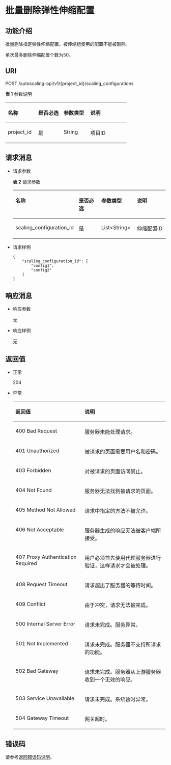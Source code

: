 # 批量删除弹性伸缩配置<a name="ZH-CN_TOPIC_0043063049"></a>

## 功能介绍<a name="section5380904"></a>

批量删除指定弹性伸缩配置。被伸缩组使用的配置不能被删除。

单次最多删除伸缩配置个数为50。

## URI<a name="section48428136"></a>

POST /autoscaling-api/v1/\{project\_id\}/scaling\_configurations

**表 1**  参数说明

<a name="table14499957"></a>
<table><thead align="left"><tr id="row65119131"><th class="cellrowborder" valign="top" width="25%" id="mcps1.2.5.1.1"><p id="p40158284"><a name="p40158284"></a><a name="p40158284"></a>名称</p>
</th>
<th class="cellrowborder" valign="top" width="21%" id="mcps1.2.5.1.2"><p id="p31595610"><a name="p31595610"></a><a name="p31595610"></a>是否必选</p>
</th>
<th class="cellrowborder" valign="top" width="22%" id="mcps1.2.5.1.3"><p id="p9107628"><a name="p9107628"></a><a name="p9107628"></a>参数类型</p>
</th>
<th class="cellrowborder" valign="top" width="32%" id="mcps1.2.5.1.4"><p id="p66629291"><a name="p66629291"></a><a name="p66629291"></a>说明</p>
</th>
</tr>
</thead>
<tbody><tr id="row28263486"><td class="cellrowborder" valign="top" width="25%" headers="mcps1.2.5.1.1 "><p id="p7641038"><a name="p7641038"></a><a name="p7641038"></a>project_id</p>
</td>
<td class="cellrowborder" valign="top" width="21%" headers="mcps1.2.5.1.2 "><p id="p14944322"><a name="p14944322"></a><a name="p14944322"></a>是</p>
</td>
<td class="cellrowborder" valign="top" width="22%" headers="mcps1.2.5.1.3 "><p id="p2530563"><a name="p2530563"></a><a name="p2530563"></a>String</p>
</td>
<td class="cellrowborder" valign="top" width="32%" headers="mcps1.2.5.1.4 "><p id="p36520930"><a name="p36520930"></a><a name="p36520930"></a>项目ID</p>
</td>
</tr>
</tbody>
</table>

## 请求消息<a name="section33200047"></a>

-   请求参数

    **表 2**  请求参数

    <a name="table54000720102956"></a>
    <table><thead align="left"><tr id="row8512449102956"><th class="cellrowborder" valign="top" width="24%" id="mcps1.2.5.1.1"><p id="p18419793102956"><a name="p18419793102956"></a><a name="p18419793102956"></a>名称</p>
    </th>
    <th class="cellrowborder" valign="top" width="21%" id="mcps1.2.5.1.2"><p id="p15608282102956"><a name="p15608282102956"></a><a name="p15608282102956"></a>是否必选</p>
    </th>
    <th class="cellrowborder" valign="top" width="24%" id="mcps1.2.5.1.3"><p id="p56311299102956"><a name="p56311299102956"></a><a name="p56311299102956"></a>参数类型</p>
    </th>
    <th class="cellrowborder" valign="top" width="31%" id="mcps1.2.5.1.4"><p id="p64921332102956"><a name="p64921332102956"></a><a name="p64921332102956"></a>说明</p>
    </th>
    </tr>
    </thead>
    <tbody><tr id="row24136534102956"><td class="cellrowborder" valign="top" width="24%" headers="mcps1.2.5.1.1 "><p id="p8902224102956"><a name="p8902224102956"></a><a name="p8902224102956"></a>scaling_configuration_id</p>
    </td>
    <td class="cellrowborder" valign="top" width="21%" headers="mcps1.2.5.1.2 "><p id="p49991563102956"><a name="p49991563102956"></a><a name="p49991563102956"></a>是</p>
    </td>
    <td class="cellrowborder" valign="top" width="24%" headers="mcps1.2.5.1.3 "><p id="p22784815102956"><a name="p22784815102956"></a><a name="p22784815102956"></a>List&lt;String&gt;</p>
    </td>
    <td class="cellrowborder" valign="top" width="31%" headers="mcps1.2.5.1.4 "><p id="p33630690102956"><a name="p33630690102956"></a><a name="p33630690102956"></a>伸缩配置ID</p>
    </td>
    </tr>
    </tbody>
    </table>


-   请求样例

    ```
    {
        "scaling_configuration_id": [
            "config1",
            "config2"
        ]
    }
    ```


## 响应消息<a name="section30364973"></a>

-   响应参数

    无

-   响应样例

    无


## 返回值<a name="section4849307"></a>

-   正常

    204

-   异常

    <a name="table23361726"></a>
    <table><thead align="left"><tr id="row63863782"><th class="cellrowborder" valign="top" width="45.300000000000004%" id="mcps1.1.3.1.1"><p id="p5583857"><a name="p5583857"></a><a name="p5583857"></a>返回值</p>
    </th>
    <th class="cellrowborder" valign="top" width="54.7%" id="mcps1.1.3.1.2"><p id="p49639248"><a name="p49639248"></a><a name="p49639248"></a>说明</p>
    </th>
    </tr>
    </thead>
    <tbody><tr id="row61356140"><td class="cellrowborder" valign="top" width="45.300000000000004%" headers="mcps1.1.3.1.1 "><p id="p3791404"><a name="p3791404"></a><a name="p3791404"></a>400 Bad Request</p>
    </td>
    <td class="cellrowborder" valign="top" width="54.7%" headers="mcps1.1.3.1.2 "><p id="p38668280"><a name="p38668280"></a><a name="p38668280"></a>服务器未能处理请求。</p>
    </td>
    </tr>
    <tr id="row12470207"><td class="cellrowborder" valign="top" width="45.300000000000004%" headers="mcps1.1.3.1.1 "><p id="p3453833"><a name="p3453833"></a><a name="p3453833"></a>401 Unauthorized</p>
    </td>
    <td class="cellrowborder" valign="top" width="54.7%" headers="mcps1.1.3.1.2 "><p id="p11325076"><a name="p11325076"></a><a name="p11325076"></a>被请求的页面需要用户名和密码。</p>
    </td>
    </tr>
    <tr id="row34816825"><td class="cellrowborder" valign="top" width="45.300000000000004%" headers="mcps1.1.3.1.1 "><p id="p1590600"><a name="p1590600"></a><a name="p1590600"></a>403 Forbidden</p>
    </td>
    <td class="cellrowborder" valign="top" width="54.7%" headers="mcps1.1.3.1.2 "><p id="p61729771"><a name="p61729771"></a><a name="p61729771"></a>对被请求的页面访问禁止。</p>
    </td>
    </tr>
    <tr id="row18697032"><td class="cellrowborder" valign="top" width="45.300000000000004%" headers="mcps1.1.3.1.1 "><p id="p38064613"><a name="p38064613"></a><a name="p38064613"></a>404 Not Found</p>
    </td>
    <td class="cellrowborder" valign="top" width="54.7%" headers="mcps1.1.3.1.2 "><p id="p63334794"><a name="p63334794"></a><a name="p63334794"></a>服务器无法找到被请求的页面。</p>
    </td>
    </tr>
    <tr id="row33142240"><td class="cellrowborder" valign="top" width="45.300000000000004%" headers="mcps1.1.3.1.1 "><p id="p166885"><a name="p166885"></a><a name="p166885"></a>405 Method Not Allowed</p>
    </td>
    <td class="cellrowborder" valign="top" width="54.7%" headers="mcps1.1.3.1.2 "><p id="p13517702"><a name="p13517702"></a><a name="p13517702"></a>请求中指定的方法不被允许。</p>
    </td>
    </tr>
    <tr id="row54550461"><td class="cellrowborder" valign="top" width="45.300000000000004%" headers="mcps1.1.3.1.1 "><p id="p56511253"><a name="p56511253"></a><a name="p56511253"></a>406 Not Acceptable</p>
    </td>
    <td class="cellrowborder" valign="top" width="54.7%" headers="mcps1.1.3.1.2 "><p id="p14008765"><a name="p14008765"></a><a name="p14008765"></a>服务器生成的响应无法被客户端所接受。</p>
    </td>
    </tr>
    <tr id="row58970022"><td class="cellrowborder" valign="top" width="45.300000000000004%" headers="mcps1.1.3.1.1 "><p id="p11842506"><a name="p11842506"></a><a name="p11842506"></a>407 Proxy Authentication Required</p>
    </td>
    <td class="cellrowborder" valign="top" width="54.7%" headers="mcps1.1.3.1.2 "><p id="p19718930"><a name="p19718930"></a><a name="p19718930"></a>用户必须首先使用代理服务器进行验证，这样请求才会被处理。</p>
    </td>
    </tr>
    <tr id="row43252647"><td class="cellrowborder" valign="top" width="45.300000000000004%" headers="mcps1.1.3.1.1 "><p id="p13803553"><a name="p13803553"></a><a name="p13803553"></a>408 Request Timeout</p>
    </td>
    <td class="cellrowborder" valign="top" width="54.7%" headers="mcps1.1.3.1.2 "><p id="p44346036"><a name="p44346036"></a><a name="p44346036"></a>请求超出了服务器的等待时间。</p>
    </td>
    </tr>
    <tr id="row63570006"><td class="cellrowborder" valign="top" width="45.300000000000004%" headers="mcps1.1.3.1.1 "><p id="p48896832"><a name="p48896832"></a><a name="p48896832"></a>409 Conflict</p>
    </td>
    <td class="cellrowborder" valign="top" width="54.7%" headers="mcps1.1.3.1.2 "><p id="p1220438"><a name="p1220438"></a><a name="p1220438"></a>由于冲突，请求无法被完成。</p>
    </td>
    </tr>
    <tr id="row10983950"><td class="cellrowborder" valign="top" width="45.300000000000004%" headers="mcps1.1.3.1.1 "><p id="p17284754"><a name="p17284754"></a><a name="p17284754"></a>500 Internal Server Error</p>
    </td>
    <td class="cellrowborder" valign="top" width="54.7%" headers="mcps1.1.3.1.2 "><p id="p57887863"><a name="p57887863"></a><a name="p57887863"></a>请求未完成。服务异常。</p>
    </td>
    </tr>
    <tr id="row51228725"><td class="cellrowborder" valign="top" width="45.300000000000004%" headers="mcps1.1.3.1.1 "><p id="p55886094"><a name="p55886094"></a><a name="p55886094"></a>501 Not Implemented</p>
    </td>
    <td class="cellrowborder" valign="top" width="54.7%" headers="mcps1.1.3.1.2 "><p id="p30479771"><a name="p30479771"></a><a name="p30479771"></a>请求未完成。服务器不支持所请求的功能。</p>
    </td>
    </tr>
    <tr id="row5882489"><td class="cellrowborder" valign="top" width="45.300000000000004%" headers="mcps1.1.3.1.1 "><p id="p6719600"><a name="p6719600"></a><a name="p6719600"></a>502 Bad Gateway</p>
    </td>
    <td class="cellrowborder" valign="top" width="54.7%" headers="mcps1.1.3.1.2 "><p id="p7416719"><a name="p7416719"></a><a name="p7416719"></a>请求未完成。服务器从上游服务器收到一个无效的响应。</p>
    </td>
    </tr>
    <tr id="row66750478"><td class="cellrowborder" valign="top" width="45.300000000000004%" headers="mcps1.1.3.1.1 "><p id="p38079613"><a name="p38079613"></a><a name="p38079613"></a>503 Service Unavailable</p>
    </td>
    <td class="cellrowborder" valign="top" width="54.7%" headers="mcps1.1.3.1.2 "><p id="p64549801"><a name="p64549801"></a><a name="p64549801"></a>请求未完成。系统暂时异常。</p>
    </td>
    </tr>
    <tr id="row44077297"><td class="cellrowborder" valign="top" width="45.300000000000004%" headers="mcps1.1.3.1.1 "><p id="p13491266"><a name="p13491266"></a><a name="p13491266"></a>504 Gateway Timeout</p>
    </td>
    <td class="cellrowborder" valign="top" width="54.7%" headers="mcps1.1.3.1.2 "><p id="p19050756"><a name="p19050756"></a><a name="p19050756"></a>网关超时。</p>
    </td>
    </tr>
    </tbody>
    </table>


## 错误码<a name="section17669131616110"></a>

请参考[返回错误码说明](返回错误码说明.md)。

